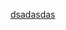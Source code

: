 [
dsadasdas
](https://docs.google.com/document/d/1h4-zaUiaIU9eUu8dKMW13fmXHd9RbchttSttY1vb4Qc/edit?usp=sharing)
